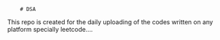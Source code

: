        # DSA
This repo is created for the daily uploading of the codes written on any platform specially leetcode....                       

